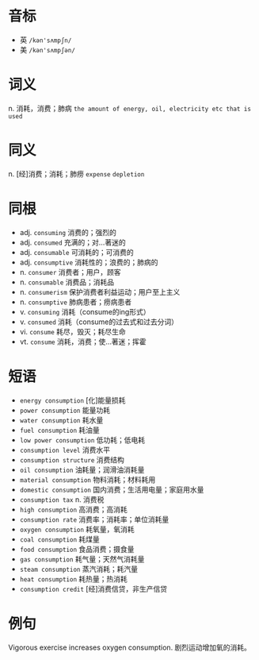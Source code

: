# 音标

- 英 `/kən'sʌmpʃn/`
- 美 `/kən'sʌmpʃən/`

# 词义

n. 消耗，消费；肺病
`the amount of energy, oil, electricity etc that is used`

# 同义

n. [经]消费；消耗；肺痨
`expense` `depletion`

# 同根

- adj. `consuming` 消费的；强烈的
- adj. `consumed` 充满的；对…著迷的
- adj. `consumable` 可消耗的；可消费的
- adj. `consumptive` 消耗性的；浪费的；肺病的
- n. `consumer` 消费者；用户，顾客
- n. `consumable` 消费品；消耗品
- n. `consumerism` 保护消费者利益运动；用户至上主义
- n. `consumptive` 肺病患者；痨病患者
- v. `consuming` 消耗（consume的ing形式）
- v. `consumed` 消耗（consume的过去式和过去分词）
- vi. `consume` 耗尽，毁灭；耗尽生命
- vt. `consume` 消耗，消费；使…著迷；挥霍

# 短语

- `energy consumption` [化]能量损耗
- `power consumption` 能量功耗
- `water consumption` 耗水量
- `fuel consumption` 耗油量
- `low power consumption` 低功耗；低电耗
- `consumption level` 消费水平
- `consumption structure` 消费结构
- `oil consumption` 油耗量；润滑油消耗量
- `material consumption` 物料消耗；材料耗用
- `domestic consumption` 国内消费；生活用电量；家庭用水量
- `consumption tax` n. 消费税
- `high consumption` 高消费；高消耗
- `consumption rate` 消费率；消耗率；单位消耗量
- `oxygen consumption` 耗氧量，氧消耗
- `coal consumption` 耗煤量
- `food consumption` 食品消费；摄食量
- `gas consumption` 耗气量；天然气消耗量
- `steam consumption` 蒸汽消耗；耗汽量
- `heat consumption` 耗热量；热消耗
- `consumption credit` [经]消费信贷，非生产信贷

# 例句

Vigorous exercise increases oxygen consumption.
剧烈运动增加氧的消耗。


